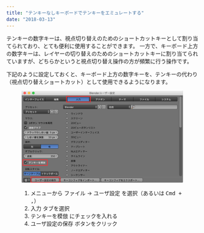 ```yaml
---
title: "テンキーなしキーボードでテンキーをエミュレートする"
date: "2018-03-13"
---
```


テンキーの数字キーは、視点切り替えのためのショートカットキーとして割り当てられており、とても便利に使用することができます。
一方で、キーボード上方の数字キーは、レイヤーの切り替えのためのショートカットキーに割り当てられていますが、どちらかというと視点切り替え操作の方が頻繁に行う操作です。

下記のように設定しておくと、キーボード上方の数字キーを、テンキーの代わり（視点切り替えショートカット）として使用できるようになります。

<figure>
  <img src="emulate-tenkeys.png">
  <figcaption>
    <ol>
      <li>メニューから <kbd><samp>ファイル</samp></kbd> → <kbd><samp>ユーザ設定</samp></kbd> を選択（あるいは <kbd>Cmd + ,</kbd>）</li>
      <li><kbd><samp>入力</samp></kbd> タブを選択</li>
      <li><kbd><samp>テンキーを模倣</samp></kbd> にチェックを入れる</li>
      <li><kbd><samp>ユーザ設定の保存</samp></kbd> ボタンをクリック</li>
    </ol>
  </figcaption>
</figure>

